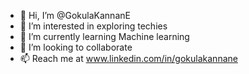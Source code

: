 - 👋 Hi, I’m @GokulaKannanE
- 👀 I’m interested in exploring techies
- 🌱 I’m currently learning Machine learning
- 💞️ I’m looking to collaborate 
- 📫 Reach me at www.linkedin.com/in/gokulakannane

<!---
GokulaKannanE/GokulaKannanE is a ✨ special ✨ repository because its `README.md` (this file) appears on your GitHub profile.
You can click the Preview link to take a look at your changes.
--->
